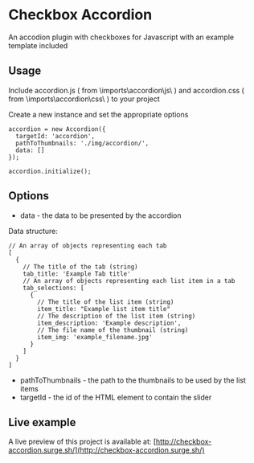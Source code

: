 # Checkbox Accordion
An accodion plugin with checkboxes for Javascript with an example template included

## Usage
Include accordion.js ( from \imports\accordion\js\ ) and accordion.css ( from \imports\accordion\css\ ) to your project

Create a new instance and set the appropriate options

    accordion = new Accordion({
      targetId: 'accordion',
      pathToThumbnails: './img/accordion/',
      data: []
    });

    accordion.initialize();


## Options

* data - the data to be presented by the accordion

Data structure:

    // An array of objects representing each tab
    [
      {
        // The title of the tab (string)
        tab_title: 'Example Tab title'
        // An array of objects representing each list item in a tab
        tab_selections: [
          {
            // The title of the list item (string)
            item_title: "Example list item title"
            // The description of the list item (string)
            item_description: 'Example description',
            // The file name of the thumbnail (string)
            item_img: 'example_filename.jpg'
          }
        ]
      }
    ]
* pathToThumbnails - the path to the thumbnails to be used by the list items
* targetId - the id of the HTML element to contain the slider

## Live example

A live preview of this project is available at:
[http://checkbox-accordion.surge.sh/](http://checkbox-accordion.surge.sh/)
